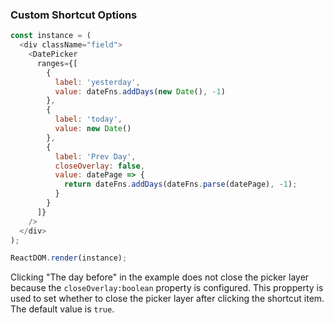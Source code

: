 ### Custom Shortcut Options

<!--start-code-->

```js
const instance = (
  <div className="field">
    <DatePicker
      ranges={[
        {
          label: 'yesterday',
          value: dateFns.addDays(new Date(), -1)
        },
        {
          label: 'today',
          value: new Date()
        },
        {
          label: 'Prev Day',
          closeOverlay: false,
          value: datePage => {
            return dateFns.addDays(dateFns.parse(datePage), -1);
          }
        }
      ]}
    />
  </div>
);

ReactDOM.render(instance);
```

<!--end-code-->

Clicking "The day before" in the example does not close the picker layer because the `closeOverlay:boolean` property is configured. This propperty is used to set whether to close the picker layer after clicking the shortcut item. The default value is `true`.
